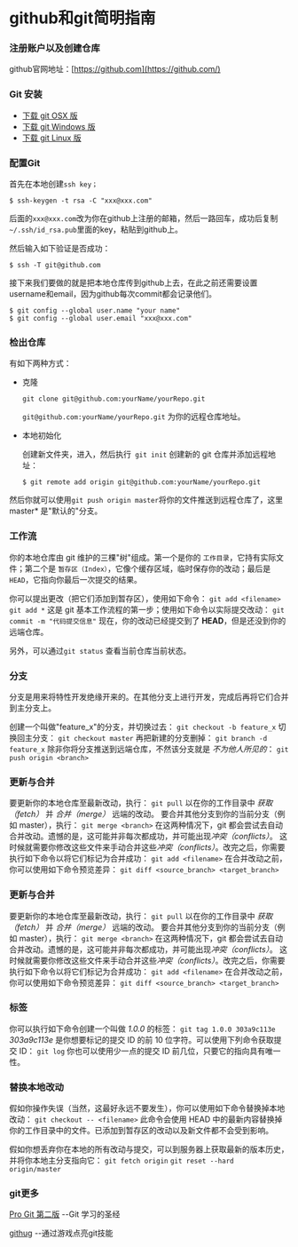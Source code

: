 # github和git简明指南

### 注册账户以及创建仓库

 github官网地址：[https://github.com](https://github.com/)

### Git 安装

- [下载 git OSX 版](http://code.google.com/p/git-osx-installer/downloads/list?can=3)
- [下载 git Windows 版](http://msysgit.github.io/)
- [下载 git Linux 版](http://book.git-scm.com/2_installing_git.html)

### 配置Git

首先在本地创建`ssh key；`

```
$ ssh-keygen -t rsa -C "xxx@xxx.com"
```

后面的`xxx@xxx.com`改为你在github上注册的邮箱，然后一路回车，成功后复制`~/.ssh/id_rsa.pub`里面的key，粘贴到github上。

然后输入如下验证是否成功：

```
$ ssh -T git@github.com
```

接下来我们要做的就是把本地仓库传到github上去，在此之前还需要设置username和email，因为github每次commit都会记录他们。

```
$ git config --global user.name "your name"
$ git config --global user.email "xxx@xxx.com"
```

### 检出仓库

有如下两种方式：

- 克隆

  ```
  git clone git@github.com:yourName/yourRepo.git
  ```

  `git@github.com:yourName/yourRepo.git` 为你的远程仓库地址。

- 本地初始化

  创建新文件夹，进入，然后执行` git init` 创建新的 git 仓库并添加远程地址：

  ```
  $ git remote add origin git@github.com:yourName/yourRepo.git
  ```

然后你就可以使用`git push origin master`将你的文件推送到远程仓库了，这里master* 是"默认的"分支。

### 工作流

你的本地仓库由 git 维护的三棵"树"组成。第一个是你的 `工作目录`，它持有实际文件；第二个是 `暂存区（Index）`，它像个缓存区域，临时保存你的改动；最后是 `HEAD`，它指向你最后一次提交的结果。

你可以提出更改（把它们添加到暂存区），使用如下命令：
`git add <filename>`
`git add *`
这是 git 基本工作流程的第一步；使用如下命令以实际提交改动：
`git commit -m "代码提交信息"`
现在，你的改动已经提交到了 **HEAD**，但是还没到你的远端仓库。

另外，可以通过`git status` 查看当前仓库当前状态。

### 分支

分支是用来将特性开发绝缘开来的。在其他分支上进行开发，完成后再将它们合并到主分支上。

创建一个叫做"feature_x"的分支，并切换过去：
`git checkout -b feature_x`
切换回主分支：
`git checkout master`
再把新建的分支删掉：
`git branch -d feature_x`
除非你将分支推送到远端仓库，不然该分支就是 *不为他人所见的*：
`git push origin <branch>`

### 更新与合并

要更新你的本地仓库至最新改动，执行：
`git pull`
以在你的工作目录中 *获取（fetch）* 并 *合并（merge）* 远端的改动。
要合并其他分支到你的当前分支（例如 master），执行：
`git merge <branch>`
在这两种情况下，git 都会尝试去自动合并改动。遗憾的是，这可能并非每次都成功，并可能出现*冲突（conflicts）*。 这时候就需要你修改这些文件来手动合并这些*冲突（conflicts）*。改完之后，你需要执行如下命令以将它们标记为合并成功：
`git add <filename>`
在合并改动之前，你可以使用如下命令预览差异：
`git diff <source_branch> <target_branch>`



### 更新与合并

要更新你的本地仓库至最新改动，执行：
`git pull`
以在你的工作目录中 *获取（fetch）* 并 *合并（merge）* 远端的改动。
要合并其他分支到你的当前分支（例如 master），执行：
`git merge <branch>`
在这两种情况下，git 都会尝试去自动合并改动。遗憾的是，这可能并非每次都成功，并可能出现*冲突（conflicts）*。 这时候就需要你修改这些文件来手动合并这些*冲突（conflicts）*。改完之后，你需要执行如下命令以将它们标记为合并成功：
`git add <filename>`
在合并改动之前，你可以使用如下命令预览差异：
`git diff <source_branch> <target_branch>`

### 标签

你可以执行如下命令创建一个叫做 *1.0.0* 的标签：
`git tag 1.0.0 303a9c113e`
*303a9c113e* 是你想要标记的提交 ID 的前 10 位字符。可以使用下列命令获取提交 ID：
`git log`
你也可以使用少一点的提交 ID 前几位，只要它的指向具有唯一性。

### 替换本地改动

假如你操作失误（当然，这最好永远不要发生），你可以使用如下命令替换掉本地改动：
`git checkout -- <filename>`
此命令会使用 HEAD 中的最新内容替换掉你的工作目录中的文件。已添加到暂存区的改动以及新文件都不会受到影响。

假如你想丢弃你在本地的所有改动与提交，可以到服务器上获取最新的版本历史，并将你本地主分支指向它：
`git fetch origin`
`git reset --hard origin/master`

### git更多

[Pro Git 第二版](https://git-scm.com/book/zh/v2)  --Git 学习的圣经

[githug](https://github.com/Gazler/githug) --通过游戏点亮git技能


